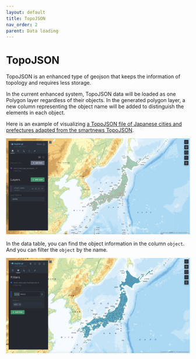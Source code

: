 ```yaml
---
layout: default
title: TopoJSON
nav_order: 2
parent: Data loading
---
```


# TopoJSON

TopoJSON is an enhanced type of geojson that keeps the information of topology and requires less storage.  

In the current enhanced system, TopoJSON data will be loaded as one Polygon layer regardless of their objects. In the generated polygon layer, a new column representing the object name will be added to distinguish the elements in each object.

Here is an example of visualizing [a TopoJSON file of Japanese cities and prefectures adapted from the smartnews TopoJSON](https://raw.githubusercontent.com/natsuapo/keplerjis/main/smart_news_topo_multilayer.json).

![image](../images/topojson_data.png)

In the data table, you can find the object information in the column `object`. And you can filter the `object` by the name.

![image](../images/filter_by_prefecture.png)





















